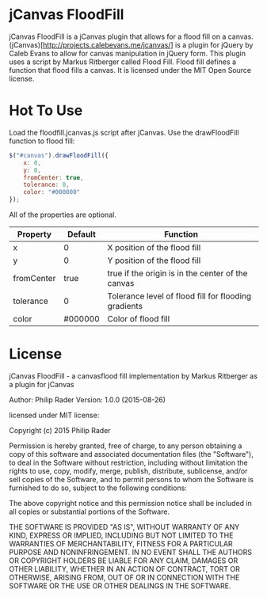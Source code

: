 jCanvas FloodFill
=================

jCanvas FloodFill is a jCanvas plugin that allows for a flood fill on a canvas.
(jCanvas)[http://projects.calebevans.me/jcanvas/] is a plugin for jQuery by Caleb Evans to allow for canvas manipulation in jQuery form.
This plugin uses a script by Markus Ritberger called Flood Fill. Flood fill defines a function that flood fills a canvas. It is licensed under the MIT Open Source license.

Hot To Use
==========
Load the floodfill.jcanvas.js script after jCanvas. Use the drawFloodFill function to flood fill:

```javascript
$("#canvas").drawFloodFill({
	x: 0,
	y: 0,
	fromCenter: true,
	tolerance: 0,
	color: "#000000"
});
```

All of the properties are optional.

|Property   | Default | Function                                            |
|--------   | ------- | --------                                            |
|x          | 0       | X position of the flood fill                        |
|y          | 0       | Y position of the flood fill                        |
|fromCenter | true    | true if the origin is in the center of the canvas   |
|tolerance  | 0       | Tolerance level of flood fill for flooding gradients|
|color      | #000000 | Color of flood fill                                 |

License
=======

jCanvas FloodFill - a canvasflood fill implementation by Markus Ritberger as
a plugin for jCanvas
 
Author: Philip Rader
Version: 1.0.0 (2015-08-26)
 
licensed under MIT license:
 
Copyright (c) 2015 Philip Rader

Permission is hereby granted, free of charge, to any person obtaining a copy
of this software and associated documentation files (the "Software"), to 
deal in the Software without restriction, including without limitation the 
rights to use, copy, modify, merge, publish, distribute, sublicense, and/or 
sell copies of the Software, and to permit persons to whom the Software is 
furnished to do so, subject to the following conditions:

The above copyright notice and this permission notice shall be included in 
all copies or substantial portions of the Software.

THE SOFTWARE IS PROVIDED "AS IS", WITHOUT WARRANTY OF ANY KIND, EXPRESS OR 
IMPLIED, INCLUDING BUT NOT LIMITED TO THE WARRANTIES OF MERCHANTABILITY, 
FITNESS FOR A PARTICULAR PURPOSE AND NONINFRINGEMENT. IN NO EVENT SHALL THE 
AUTHORS OR COPYRIGHT HOLDERS BE LIABLE FOR ANY CLAIM, DAMAGES OR OTHER 
LIABILITY, WHETHER IN AN ACTION OF CONTRACT, TORT OR OTHERWISE, ARISING FROM,
OUT OF OR IN CONNECTION WITH THE SOFTWARE OR THE USE OR OTHER DEALINGS IN 
THE SOFTWARE.
